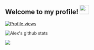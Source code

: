## Welcome to my profile! <img src="https://raw.githubusercontent.com/MartinHeinz/MartinHeinz/master/wave.gif" width="30px">

[![Profile views](https://gpvc.arturio.dev/alexwholland)](https://github.com/alexwholland)

![Alex's github stats](https://github-readme-stats.vercel.app/api?username=alexwholland&hide=contribs,prs&layout=compact&theme=radical)

<a href="https://github.com/alexwholland">
  <img align="center" src="https://github-readme-stats.anuraghazra1.vercel.app/api/top-langs/?username=alexwholland&hide=contribs&layout=compact&theme=radical" />
</a>
